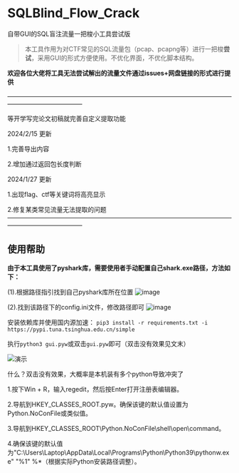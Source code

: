 # SQLBlind_Flow_Crack
自带GUI的SQL盲注流量一把梭小工具尝试版

>本工具作用为对CTF常见的SQL流量包（pcap、pcapng等）进行一把梭**尝试**，采用GUI的形式方便使用。不优化界面，不优化脚本结构。

**欢迎各位大佬将工具无法尝试解出的流量文件通过issues+网盘链接的形式进行提供**

————————————————————————————————————————————————

等开学写完论文初稿就完善自定义提取功能

2024/2/15 更新

1.完善导出内容

2.增加通过返回包长度判断

2024/1/27 更新

1.出现flag、ctf等关键词将高亮显示

2.修复某类常见流量无法提取的问题
————————————————————————————————————————————————

## 使用帮助
**由于本工具使用了pyshark库，需要使用者手动配置自己shark.exe路径，方法如下：**

(1).根据路径指引找到自己pyshark库所在位置
![image](https://github.com/Mumuzi7179/SQLBlind_Flow_Crack/assets/74121593/c91a4545-0e1f-4b60-9270-009e6abb8b77)

(2).找到该路径下的config.ini文件，修改路径即可
![image](https://github.com/Mumuzi7179/SQLBlind_Flow_Crack/assets/74121593/c44ac15f-c602-4f79-b824-3a9f6fabf8b2)

安装依赖库并使用国内源加速：
`pip3 install -r requirements.txt -i https://pypi.tuna.tsinghua.edu.cn/simple`

执行`python3 gui.pyw`或双击`gui.pyw`即可（双击没有效果见文末）

![演示](https://github.com/Mumuzi7179/SQLBlind_Flow_Crack/assets/74121593/b92baf1a-e34f-454c-bfcb-61432e9e0671)

什么？双击没有效果，大概率是本机装有多个python导致冲突了

1.按下Win + R，输入regedit，然后按Enter打开注册表编辑器。

2.导航到HKEY_CLASSES_ROOT\.pyw。确保该键的默认值设置为Python.NoConFile或类似值。

3.导航到HKEY_CLASSES_ROOT\Python.NoConFile\shell\open\command。

4.确保该键的默认值为"C:\Users\Laptop\AppData\Local\Programs\Python\Python39\pythonw.exe" "%1" %*（根据实际Python安装路径调整）。

